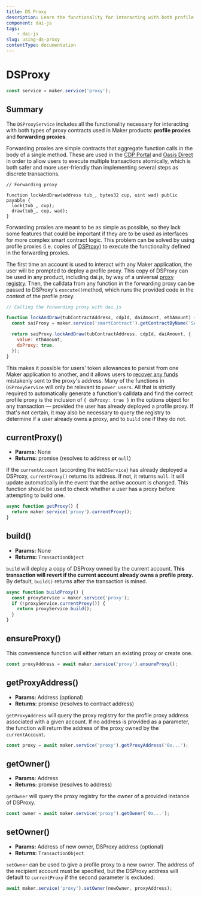 ```yaml
---
title: DS Proxy
description: Learn the functionality for interacting with both profile proxies and forwarding proxies
component: dai-js
tags:
	- dai-js
slug: using-ds-proxy
contentType: documentation
---
```


# DSProxy

```javascript
const service = maker.service('proxy');
```

## Summary

The `DSProxyService` includes all the functionality necessary for interacting with both types of proxy contracts used in Maker products: **profile proxies** and **forwarding proxies**.

Forwarding proxies are simple contracts that aggregate function calls in the body of a single method. These are used in the [CDP Portal](https://github.com/makerdao/sai-proxy) and [Oasis Direct](https://github.com/makerdao/oasis-direct-proxy) in order to allow users to execute multiple transactions atomically, which is both safer and more user-friendly than implementing several steps as discrete transactions.

```text
// Forwarding proxy

function lockAndDraw(address tub_, bytes32 cup, uint wad) public payable {
  lock(tub_, cup);
  draw(tub_, cup, wad);
}
```

Forwarding proxies are meant to be as simple as possible, so they lack some features that could be important if they are to be used as interfaces for more complex smart contract logic. This problem can be solved by using profile proxies \(i.e. copies of [DSProxy](https://github.com/dapphub/ds-proxy)\) to execute the functionality defined in the forwarding proxies.

The first time an account is used to interact with any Maker application, the user will be prompted to deploy a profile proxy. This copy of DSProxy can be used in any product, including dai.js, by way of a universal [proxy registry](https://github.com/makerdao/proxy-registry/tree/master). Then, the calldata from any function in the forwarding proxy can be passed to DSProxy's `execute()`method, which runs the provided code in the context of the profile proxy.

```javascript
// Calling the forwarding proxy with dai.js

function lockAndDraw(tubContractAddress, cdpId, daiAmount, ethAmount) {
  const saiProxy = maker.service('smartContract').getContractByName('SAI_PROXY');

  return saiProxy.lockAndDraw(tubContractAddress, cdpId, daiAmount, {
    value: ethAmount,
    dsProxy: true,
  });
}
```

This makes it possible for users' token allowances to persist from one Maker application to another, and it allows users to [recover any funds](https://proxy-recover-funds.surge.sh/) mistakenly sent to the proxy's address. Many of the functions in `DSProxyService` will only be relevant to `power users`. All that is strictly required to automatically generate a function's calldata and find the correct profile proxy is the inclusion of `{ dsProxy: true }` in the options object for any transaction — provided the user has already deployed a profile proxy. If that's not certain, it may also be necessary to query the registry to determine if a user already owns a proxy, and to `build` one if they do not.

## currentProxy\(\)

- **Params:** None
- **Returns:** promise \(resolves to address **or** `null`\)

If the `currentAccount` \(according the `Web3Service`\) has already deployed a DSProxy, `currentProxy()` returns its address. If not, it returns `null`. It will update automatically in the event that the active account is changed. This function should be used to check whether a user has a proxy before attempting to build one.

```javascript
async function getProxy() {
  return maker.service('proxy').currentProxy();
}
```

## build\(\)

- **Params:** None
- **Returns:** `TransactionObject`

`build` will deploy a copy of DSProxy owned by the current account. **This transaction will revert if the current account already owns a profile proxy.** By default, `build()` returns after the transaction is mined.

```javascript
async function buildProxy() {
  const proxyService = maker.service('proxy');
  if (!proxyService.currentProxy()) {
    return proxyService.build();
  }
}
```

## ensureProxy\(\)

This convenience function will either return an existing proxy or create one.

```javascript
const proxyAddress = await maker.service('proxy').ensureProxy();
```

## getProxyAddress\(\)

- **Params:** Address \(optional\)
- **Returns:** promise \(resolves to contract address\)

`getProxyAddress` will query the proxy registry for the profile proxy address associated with a given account. If no address is provided as a parameter, the function will return the address of the proxy owned by the `currentAccount`.

```javascript
const proxy = await maker.service('proxy').getProxyAddress('0x...');
```

## getOwner\(\)

- **Params:** Address
- **Returns:** promise \(resolves to address\)

`getOwner` will query the proxy registry for the owner of a provided instance of DSProxy.

```javascript
const owner = await maker.service('proxy').getOwner('0x...');
```

## setOwner\(\)

- **Params:** Address of new owner, DSProxy address \(optional\)
- **Returns:** `TransactionObject`

`setOwner` can be used to give a profile proxy to a new owner. The address of the recipient account must be specified, but the DSProxy address will default to `currentProxy` if the second parameter is excluded.

```javascript
await maker.service('proxy').setOwner(newOwner, proxyAddress);
```
